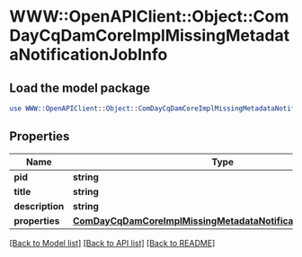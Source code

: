 # WWW::OpenAPIClient::Object::ComDayCqDamCoreImplMissingMetadataNotificationJobInfo

## Load the model package
```perl
use WWW::OpenAPIClient::Object::ComDayCqDamCoreImplMissingMetadataNotificationJobInfo;
```

## Properties
Name | Type | Description | Notes
------------ | ------------- | ------------- | -------------
**pid** | **string** |  | [optional] 
**title** | **string** |  | [optional] 
**description** | **string** |  | [optional] 
**properties** | [**ComDayCqDamCoreImplMissingMetadataNotificationJobProperties**](ComDayCqDamCoreImplMissingMetadataNotificationJobProperties.md) |  | [optional] 

[[Back to Model list]](../README.md#documentation-for-models) [[Back to API list]](../README.md#documentation-for-api-endpoints) [[Back to README]](../README.md)


